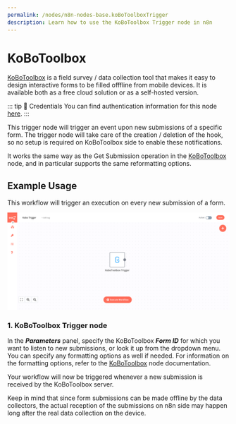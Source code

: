 ```yaml
---
permalink: /nodes/n8n-nodes-base.koBoToolboxTrigger
description: Learn how to use the KoBoToolbox Trigger node in n8n
---
```


# KoBoToolbox

[KoBoToolbox](https://www.kobotoolbox.org/) is a field survey / data collection tool that makes it easy to design interactive forms to be filled offfline from mobile devices. It is available both as a free cloud solution or as a self-hosted version.

::: tip 🔑 Credentials
You can find authentication information for this node [here](../../../credentials/KoBoToolbox/README.md).
:::

This trigger node will trigger an event upon new submissions of a specific form. The trigger node will take care of the creation / deletion of the hook, so no setup is required on KoBoToolbox side to enable these notifications.

It works the same way as the Get Submission operation in the [KoBoToolbox](../../core-nodes/KoBoToolbox/README.md) node, and in particular supports the same reformatting options.

## Example Usage

This workflow will trigger an execution on every new submission of a form.

![A simple workflow with the KoBoToolbox Trigger node](./workflow.png)

### 1. KoBoToolbox Trigger node

In the ***Parameters*** panel, specify the KoBoToolbox ***Form ID*** for which you want to listen to new submissions, or look it up from the dropdown menu. You can specify any formatting options as well if needed. For information on the formatting options, refer to the [KoBoToolbox](../../core-nodes/KoBoToolbox/README.md) node documentation.

Your workflow will now be triggered whenever a new submission is received by the KoBoToolbox server.

Keep in mind that since form submissions can be made offline by the data collectors, the actual reception of the submissions on n8n side may happen long after the real data collection on the device.
